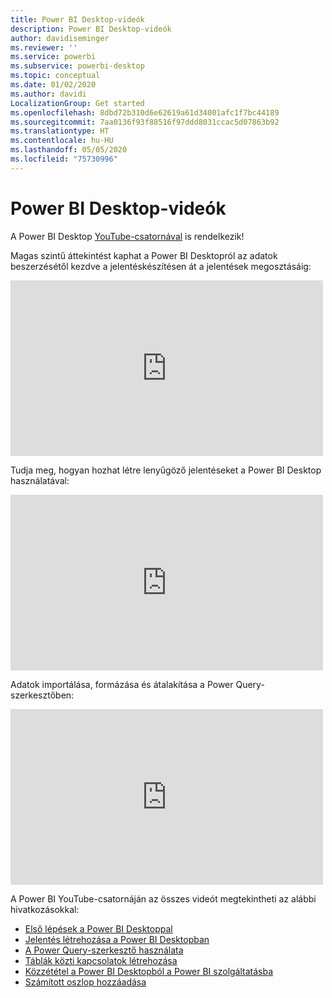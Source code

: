 ```yaml
---
title: Power BI Desktop-videók
description: Power BI Desktop-videók
author: davidiseminger
ms.reviewer: ''
ms.service: powerbi
ms.subservice: powerbi-desktop
ms.topic: conceptual
ms.date: 01/02/2020
ms.author: davidi
LocalizationGroup: Get started
ms.openlocfilehash: 8dbd72b310d6e62619a61d34001afc1f7bc44189
ms.sourcegitcommit: 7aa0136f93f88516f97ddd8031ccac5d07863b92
ms.translationtype: HT
ms.contentlocale: hu-HU
ms.lasthandoff: 05/05/2020
ms.locfileid: "75730996"
---
```

# <a name="power-bi-desktop-videos"></a>Power BI Desktop-videók

A Power BI Desktop [YouTube-csatornával](https://www.youtube.com/playlist?list=PL1N57mwBHtN2q1WbU5O29rrn_A0lkVv9p) is rendelkezik!

Magas szintű áttekintést kaphat a Power BI Desktopról az adatok beszerzésétől kezdve a jelentéskészítésen át a jelentések megosztásáig: 

<iframe width="500" height="281" src="https://www.youtube.com/embed/Qgam9M8I0xA" frameborder="0" allowfullscreen></iframe>

Tudja meg, hogyan hozhat létre lenyűgöző jelentéseket a Power BI Desktop használatával:

<iframe width="500" height="281" src="https://www.youtube.com/embed/IMAsitQ2cAc" frameborder="0" allowfullscreen></iframe> 

Adatok importálása, formázása és átalakítása a Power Query-szerkesztőben:

<iframe width="500" height="281" src="https://www.youtube.com/embed/ByIUx-HmQbw" frameborder="0" allowfullscreen></iframe> 

A Power BI YouTube-csatornáján az összes videót megtekintheti az alábbi hivatkozásokkal:

- [Első lépések a Power BI Desktoppal](https://www.youtube.com/watch?v=Qgam9M8I0xA)
- [Jelentés létrehozása a Power BI Desktopban](https://www.youtube.com/watch?v=IMAsitQ2cAc)
- [A Power Query-szerkesztő használata](https://www.youtube.com/watch?v=ByIUx-HmQbw)
- [Táblák közti kapcsolatok létrehozása](https://www.youtube.com/watch?v=fVW4MCr0APA)
- [Közzététel a Power BI Desktopból a Power BI szolgáltatásba](https://www.youtube.com/watch?v=ObwsFdC9e94)
- [Számított oszlop hozzáadása](https://www.youtube.com/watch?v=62mLfiNcqVM)
